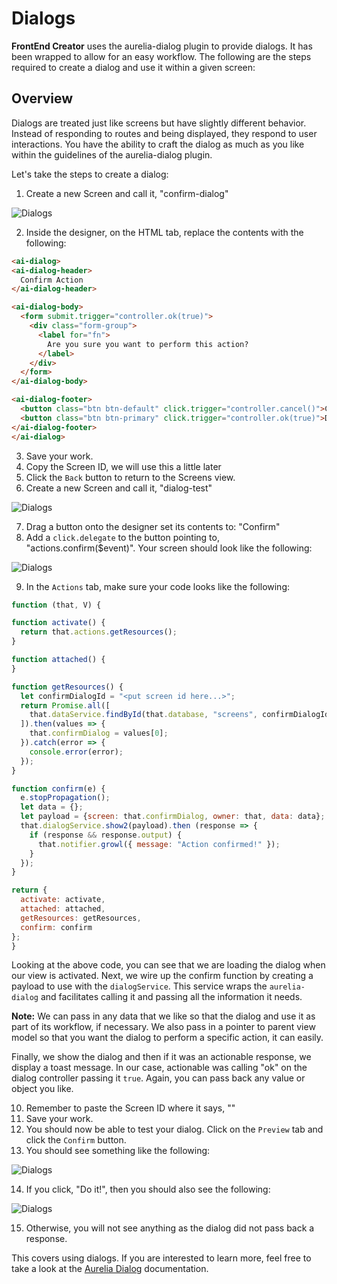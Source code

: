 # Dialogs

**FrontEnd Creator** uses the aurelia-dialog plugin to provide dialogs. It has been wrapped to allow for an easy workflow. The following are the steps required to create a dialog and use it within a given screen:

## Overview

Dialogs are treated just like screens but have slightly different behavior. Instead of responding to routes and being displayed, they respond to user interactions. You have the ability to craft the dialog as much as you like within the guidelines of the aurelia-dialog plugin.

Let's take the steps to create a dialog:

1. Create a new Screen and call it, "confirm-dialog"

  ![Dialogs](../../assets/images/confirm-dialog-new.png)

2. Inside the designer, on the HTML tab, replace the contents with the following:
  ```html
<ai-dialog>
  <ai-dialog-header>
    Confirm Action
  </ai-dialog-header>

  <ai-dialog-body>
    <form submit.trigger="controller.ok(true)">
      <div class="form-group">
        <label for="fn">
          Are you sure you want to perform this action?
        </label>
      </div>
    </form>
  </ai-dialog-body>

  <ai-dialog-footer>
    <button class="btn btn-default" click.trigger="controller.cancel()">Cancel</button>
    <button class="btn btn-primary" click.trigger="controller.ok(true)">Do it!</button>
  </ai-dialog-footer>
</ai-dialog>
  ```
3. Save your work.
4. Copy the Screen ID, we will use this a little later
5. Click the `Back` button to return to the Screens view.
6. Create a new Screen and call it, "dialog-test"

  ![Dialogs](../../assets/images/confirm-dialog-test-new.png)

7. Drag a button onto the designer set its contents to: "Confirm"
8. Add a `click.delegate` to the button pointing to, "actions.confirm($event)". Your screen should look like the following:

  ![Dialogs](../../assets/images/confirm-dialog-test-button.png)

9. In the `Actions` tab, make sure your code looks like the following:
  ```javascript
function (that, V) {

  function activate() {
    return that.actions.getResources();
  }

  function attached() {
  }

  function getResources() {
    let confirmDialogId = "<put screen id here...>";
    return Promise.all([
      that.dataService.findById(that.database, "screens", confirmDialogId)
    ]).then(values => {
      that.confirmDialog = values[0];
    }).catch(error => {
      console.error(error);
    });    
  }
  
  function confirm(e) {
    e.stopPropagation();
    let data = {};
    let payload = {screen: that.confirmDialog, owner: that, data: data};
    that.dialogService.show2(payload).then (response => {
      if (response && response.output) {
        that.notifier.growl({ message: "Action confirmed!" });
      }
    });
  }

  return {
    activate: activate,
    attached: attached,
    getResources: getResources,
    confirm: confirm
  };
}
  ```
  Looking at the above code, you can see that we are loading the dialog when our view is activated. Next, we wire up the confirm function by creating a payload to use with the `dialogService`. This service wraps the `aurelia-dialog` and facilitates calling it and passing all the information it needs. 

  **Note:** We can pass in any data that we like so that the dialog and use it as part of its workflow, if necessary. We also pass in a pointer to parent view model so that you want the dialog to perform a specific action, it can easily.

  Finally, we show the dialog and then if it was an actionable response, we display a toast message. In our case, actionable was calling "ok" on the dialog controller passing it `true`. Again, you can pass back any value or object you like.

10. Remember to paste the Screen ID where it says, "<put screen id here...>"
11. Save your work.
12. You should now be able to test your dialog. Click on the `Preview` tab and click the `Confirm` button.
13. You should see something like the following:

  ![Dialogs](../../assets/images/confirm-dialog-test-preview.png)

14. If you click, "Do it!", then you should also see the following:

  ![Dialogs](../../assets/images/confirm-dialog-test-preview-response.png)

15. Otherwise, you will not see anything as the dialog did not pass back a response.

This covers using dialogs. If you are interested to learn more, feel free to take a look at the [ Aurelia Dialog](https://github.com/aurelia/dialog) documentation.
